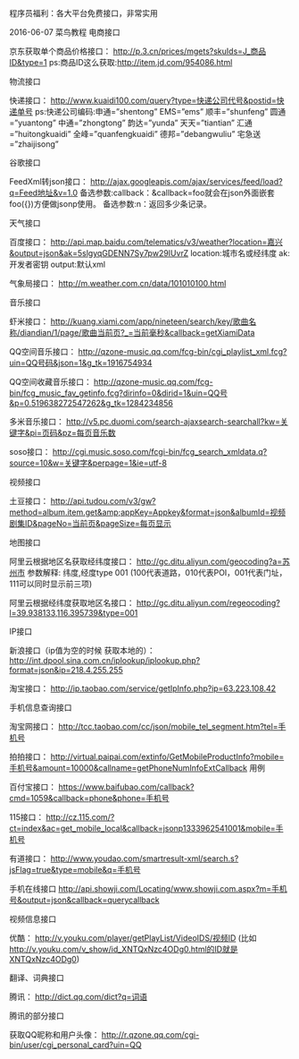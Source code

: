 程序员福利：各大平台免费接口，非常实用

2016-06-07 菜鸟教程
电商接口

京东获取单个商品价格接口：
http://p.3.cn/prices/mgets?skuIds=J_商品ID&type=1
ps:商品ID这么获取:http://item.jd.com/954086.html

物流接口

快递接口：
http://www.kuaidi100.com/query?type=快递公司代号&postid=快递单号
ps:快递公司编码:申通=”shentong” EMS=”ems” 顺丰=”shunfeng” 圆通=”yuantong” 中通=”zhongtong” 韵达=”yunda” 天天=”tiantian” 汇通=”huitongkuaidi” 全峰=”quanfengkuaidi” 德邦=”debangwuliu” 宅急送=”zhaijisong”

谷歌接口

FeedXml转json接口：
http://ajax.googleapis.com/ajax/services/feed/load?q=Feed地址&v=1.0
备选参数:callback：&callback=foo就会在json外面嵌套foo({})方便做jsonp使用。
备选参数:n：返回多少条记录。

天气接口

百度接口：
http://api.map.baidu.com/telematics/v3/weather?location=嘉兴&output=json&ak=5slgyqGDENN7Sy7pw29IUvrZ
location:城市名或经纬度 ak:开发者密钥 output:默认xml

气象局接口：
http://m.weather.com.cn/data/101010100.html

音乐接口

虾米接口：
http://kuang.xiami.com/app/nineteen/search/key/歌曲名称/diandian/1/page/歌曲当前页?_=当前毫秒&callback=getXiamiData

QQ空间音乐接口：
http://qzone-music.qq.com/fcg-bin/cgi_playlist_xml.fcg?uin=QQ号码&json=1&g_tk=1916754934

QQ空间收藏音乐接口：
http://qzone-music.qq.com/fcg-bin/fcg_music_fav_getinfo.fcg?dirinfo=0&dirid=1&uin=QQ号&p=0.519638272547262&g_tk=1284234856

多米音乐接口：
http://v5.pc.duomi.com/search-ajaxsearch-searchall?kw=关键字&pi=页码&pz=每页音乐数

soso接口：
http://cgi.music.soso.com/fcgi-bin/fcg_search_xmldata.q?source=10&w=关键字&perpage=1&ie=utf-8

视频接口

土豆接口：
http://api.tudou.com/v3/gw?method=album.item.get&amp;appKey=Appkey&format=json&albumId=视频剧集ID&pageNo=当前页&pageSize=每页显示

地图接口

阿里云根据地区名获取经纬度接口：
http://gc.ditu.aliyun.com/geocoding?a=苏州市
参数解释: 纬度,经度type 001 (100代表道路，010代表POI，001代表门址，111可以同时显示前三项)

阿里云根据经纬度获取地区名接口：
http://gc.ditu.aliyun.com/regeocoding?l=39.938133,116.395739&type=001

IP接口

新浪接口（ip值为空的时候 获取本地的）：
http://int.dpool.sina.com.cn/iplookup/iplookup.php?format=json&ip=218.4.255.255

淘宝接口：
http://ip.taobao.com/service/getIpInfo.php?ip=63.223.108.42

手机信息查询接口

淘宝网接口：
http://tcc.taobao.com/cc/json/mobile_tel_segment.htm?tel=手机号

拍拍接口：
http://virtual.paipai.com/extinfo/GetMobileProductInfo?mobile=手机号&amount=10000&callname=getPhoneNumInfoExtCallback 用例

百付宝接口：
https://www.baifubao.com/callback?cmd=1059&callback=phone&phone=手机号

115接口：
http://cz.115.com/?ct=index&ac=get_mobile_local&callback=jsonp1333962541001&mobile=手机号

有道接口：
http://www.youdao.com/smartresult-xml/search.s?jsFlag=true&type=mobile&q=手机号

手机在线接口
http://api.showji.com/Locating/www.showji.com.aspx?m=手机号&output=json&callback=querycallback

视频信息接口

优酷：
http://v.youku.com/player/getPlayList/VideoIDS/视频ID 
(比如 http://v.youku.com/v_show/id_XNTQxNzc4ODg0.html的ID就是XNTQxNzc4ODg0)

翻译、词典接口

腾讯：
http://dict.qq.com/dict?q=词语

腾讯的部分接口

获取QQ昵称和用户头像：
http://r.qzone.qq.com/cgi-bin/user/cgi_personal_card?uin=QQ
